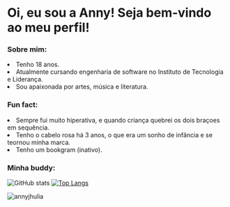 <h1>Oi, eu sou a Anny! Seja bem-vindo ao meu perfil!</h1>
<h3>Sobre mim:</h3>
  <li>Tenho 18 anos.</li>
  <li>Atualmente cursando engenharia de software no Instituto de Tecnologia e Liderança.</li>
  <li>Sou apaixonada por artes, música e literatura.</li>

<h3>Fun fact:</h3>
  <li>Sempre fui muito hiperativa, e quando criança quebrei os dois braçoes em sequência.</li>
  <li>Tenho o cabelo rosa há 3 anos, o que era um sonho de infância e se teornou minha marca.</li>
  <li>Tenho um bookgram (inativo).</li>

<h3>Minha buddy:</h3>

 ![GitHub stats](https://github-readme-stats.vercel.app/api?username=annyjhulia&show_icons=true) [![Top Langs](https://github-readme-stats.vercel.app/api/top-langs/?username=annyjhulia)](https://github.com/anuraghazra/github-readme-stats)

<p align="left"> <img src="https://komarev.com/ghpvc/?username=annyjhulia&label=Profile%20views&color=0e75b6&style=flat" alt="annyjhulia" /> </p>
